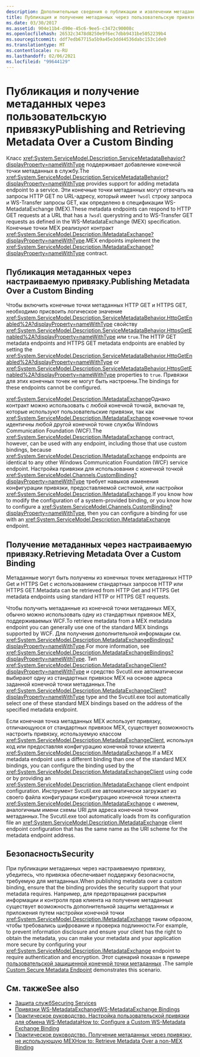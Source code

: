 ```yaml
---
description: Дополнительные сведения о публикации и извлечении метаданных с помощью пользовательской привязки
title: Публикация и получение метаданных через пользовательскую привязку
ms.date: 03/30/2017
ms.assetid: 904e11b4-d90e-45c6-9ee5-c3472c90008c
ms.openlocfilehash: 26532c3478d8250e9f6ec7dbb9431be5052239b4
ms.sourcegitcommit: ddf7edb67715a5b9a45e3dd44536dabc153c1de0
ms.translationtype: MT
ms.contentlocale: ru-RU
ms.lasthandoff: 02/06/2021
ms.locfileid: "99644129"
---
```

# <a name="publishing-and-retrieving-metadata-over-a-custom-binding"></a><span data-ttu-id="82197-103">Публикация и получение метаданных через пользовательскую привязку</span><span class="sxs-lookup"><span data-stu-id="82197-103">Publishing and Retrieving Metadata Over a Custom Binding</span></span>

<span data-ttu-id="82197-104">Класс <xref:System.ServiceModel.Description.ServiceMetadataBehavior?displayProperty=nameWithType> поддерживает добавление конечной точки метаданных в службу.</span><span class="sxs-lookup"><span data-stu-id="82197-104">The <xref:System.ServiceModel.Description.ServiceMetadataBehavior?displayProperty=nameWithType> provides support for adding metadata endpoint to a service.</span></span> <span data-ttu-id="82197-105">Эти конечные точки метаданных могут отвечать на запросы HTTP GET по URL-адресу, который имеет `?wsdl` строку запроса и WS-Transfer запросы GET, как определено в спецификации WS-MetadataExchange (MEX).</span><span class="sxs-lookup"><span data-stu-id="82197-105">These metadata endpoints can respond to HTTP GET requests at a URL that has a `?wsdl` querystring and to WS-Transfer GET requests as defined in the WS-MetadataExchange (MEX) specification.</span></span> <span data-ttu-id="82197-106">Конечные точки MEX реализуют контракт <xref:System.ServiceModel.Description.IMetadataExchange?displayProperty=nameWithType>.</span><span class="sxs-lookup"><span data-stu-id="82197-106">MEX endpoints implement the <xref:System.ServiceModel.Description.IMetadataExchange?displayProperty=nameWithType> contract.</span></span>  
  
## <a name="publishing-metadata-over-a-custom-binding"></a><span data-ttu-id="82197-107">Публикация метаданных через настраиваемую привязку.</span><span class="sxs-lookup"><span data-stu-id="82197-107">Publishing Metadata Over a Custom Binding</span></span>  

 <span data-ttu-id="82197-108">Чтобы включить конечные точки метаданных HTTP GET и HTTPS GET, необходимо присвоить логическое значение <xref:System.ServiceModel.Description.ServiceMetadataBehavior.HttpGetEnabled%2A?displayProperty=nameWithType> свойству <xref:System.ServiceModel.Description.ServiceMetadataBehavior.HttpsGetEnabled%2A?displayProperty=nameWithType> или `true`.</span><span class="sxs-lookup"><span data-stu-id="82197-108">The HTTP GET metadata endpoints and HTTPS GET metadata endpoints are enabled by setting the <xref:System.ServiceModel.Description.ServiceMetadataBehavior.HttpGetEnabled%2A?displayProperty=nameWithType> or <xref:System.ServiceModel.Description.ServiceMetadataBehavior.HttpsGetEnabled%2A?displayProperty=nameWithType> properties to `true`.</span></span> <span data-ttu-id="82197-109">Привязки для этих конечных точек не могут быть настроены.</span><span class="sxs-lookup"><span data-stu-id="82197-109">The bindings for these endpoints cannot be configured.</span></span>  
  
 <span data-ttu-id="82197-110"><xref:System.ServiceModel.Description.IMetadataExchange>Однако контракт можно использовать с любой конечной точкой, включая те, которые используют пользовательские привязки, так как <xref:System.ServiceModel.Description.IMetadataExchange> конечные точки идентичны любой другой конечной точке службы Windows Communication Foundation (WCF).</span><span class="sxs-lookup"><span data-stu-id="82197-110">The <xref:System.ServiceModel.Description.IMetadataExchange> contract, however, can be used with any endpoint, including those that use custom bindings, because <xref:System.ServiceModel.Description.IMetadataExchange> endpoints are identical to any other Windows Communication Foundation (WCF) service endpoint.</span></span> <span data-ttu-id="82197-111">Настройка привязки для использования с конечной точкой <xref:System.ServiceModel.Channels.CustomBinding?displayProperty=nameWithType> требует навыков изменения конфигурации привязки, предоставляемой системой, или настройки <xref:System.ServiceModel.Description.IMetadataExchange>.</span><span class="sxs-lookup"><span data-stu-id="82197-111">If you know how to modify the configuration of a system-provided binding, or you know how to configure a <xref:System.ServiceModel.Channels.CustomBinding?displayProperty=nameWithType>, then you can configure a binding for use with an <xref:System.ServiceModel.Description.IMetadataExchange> endpoint.</span></span>  
  
## <a name="retrieving-metadata-over-a-custom-binding"></a><span data-ttu-id="82197-112">Получение метаданных через настраиваемую привязку.</span><span class="sxs-lookup"><span data-stu-id="82197-112">Retrieving Metadata Over a Custom Binding</span></span>  

 <span data-ttu-id="82197-113">Метаданные могут быть получены из конечных точек метаданных HTTP Get и HTTPS Get с использованием стандартных запросов HTTP или HTTPS GET.</span><span class="sxs-lookup"><span data-stu-id="82197-113">Metadata can be retrieved from HTTP Get and HTTPS Get metadata endpoints using standard HTTP or HTTPS GET requests.</span></span>  
  
 <span data-ttu-id="82197-114">Чтобы получить метаданные из конечной точки метаданных MEX, обычно можно использовать одну из стандартных привязок MEX, поддерживаемых WCF.</span><span class="sxs-lookup"><span data-stu-id="82197-114">To retrieve metadata from a MEX metadata endpoint you can generally use one of the standard MEX bindings supported by WCF.</span></span> <span data-ttu-id="82197-115">Для получения дополнительной информации см. <xref:System.ServiceModel.Description.MetadataExchangeBindings?displayProperty=nameWithType>.</span><span class="sxs-lookup"><span data-stu-id="82197-115">For more information, see <xref:System.ServiceModel.Description.MetadataExchangeBindings?displayProperty=nameWithType>.</span></span> <span data-ttu-id="82197-116">Тип <xref:System.ServiceModel.Description.MetadataExchangeClient?displayProperty=nameWithType> и средство Svcutil.exe автоматически выбирают одну из стандартных привязок MEX на основе адреса заданной конечной точки метаданных.</span><span class="sxs-lookup"><span data-stu-id="82197-116">The <xref:System.ServiceModel.Description.MetadataExchangeClient?displayProperty=nameWithType> type and the Svcutil.exe tool automatically select one of these standard MEX bindings based on the address of the specified metadata endpoint.</span></span>  
  
 <span data-ttu-id="82197-117">Если конечная точка метаданных MEX использует привязку, отличающуюся от стандартных привязок MEX, существует возможность настроить привязку, используемую классом <xref:System.ServiceModel.Description.MetadataExchangeClient>, используя код или предоставляя конфигурацию конечной точки клиента <xref:System.ServiceModel.Description.IMetadataExchange>.</span><span class="sxs-lookup"><span data-stu-id="82197-117">If a MEX metadata endpoint uses a different binding than one of the standard MEX bindings, you can configure the binding used by the <xref:System.ServiceModel.Description.MetadataExchangeClient> using code or by providing an <xref:System.ServiceModel.Description.IMetadataExchange> client endpoint configuration.</span></span> <span data-ttu-id="82197-118">Инструмент Svcutil.exe автоматически загружает из своего файла конфигурации конфигурацию конечной точки клиента <xref:System.ServiceModel.Description.IMetadataExchange> с именем, аналогичным имени схемы URI для адреса конечной точки метаданных.</span><span class="sxs-lookup"><span data-stu-id="82197-118">The Svcutil.exe tool automatically loads from its configuration file an <xref:System.ServiceModel.Description.IMetadataExchange> client endpoint configuration that has the same name as the URI scheme for the metadata endpoint address.</span></span>  
  
## <a name="security"></a><span data-ttu-id="82197-119">Безопасность</span><span class="sxs-lookup"><span data-stu-id="82197-119">Security</span></span>  

 <span data-ttu-id="82197-120">При публикации метаданных через настраиваемую привязку, убедитесь, что привязка обеспечивает поддержку безопасности, требуемую для метаданных.</span><span class="sxs-lookup"><span data-stu-id="82197-120">When publishing metadata over a custom binding, ensure that the binding provides the security support that your metadata requires.</span></span> <span data-ttu-id="82197-121">Например, для предотвращения раскрытия информации и контроля прав клиента на получение метаданных существует возможность дополнительной защиты метаданных и приложения путем настройки конечной точки <xref:System.ServiceModel.Description.IMetadataExchange> таким образом, чтобы требовались шифрование и проверка подлинности.</span><span class="sxs-lookup"><span data-stu-id="82197-121">For example, to prevent information disclosure and ensure your client has the right to obtain the metadata, you can make your metadata and your application more secure by configuring your <xref:System.ServiceModel.Description.IMetadataExchange> endpoint to require authentication and encryption.</span></span> <span data-ttu-id="82197-122">Этот сценарий показан в примере [пользовательской защищенной конечной точки метаданных](../samples/custom-secure-metadata-endpoint.md) .</span><span class="sxs-lookup"><span data-stu-id="82197-122">The sample [Custom Secure Metadata Endpoint](../samples/custom-secure-metadata-endpoint.md) demonstrates this scenario.</span></span>  
  
## <a name="see-also"></a><span data-ttu-id="82197-123">См. также</span><span class="sxs-lookup"><span data-stu-id="82197-123">See also</span></span>

- [<span data-ttu-id="82197-124">Защита служб</span><span class="sxs-lookup"><span data-stu-id="82197-124">Securing Services</span></span>](../securing-services.md)
- [<span data-ttu-id="82197-125">Привязки WS-MetadataExchange</span><span class="sxs-lookup"><span data-stu-id="82197-125">WS-MetadataExchange Bindings</span></span>](ws-metadataexchange-bindings.md)
- [<span data-ttu-id="82197-126">Практическое руководство. Настройка пользовательской привязки для обмена WS-Metadata</span><span class="sxs-lookup"><span data-stu-id="82197-126">How to: Configure a Custom WS-Metadata Exchange Binding</span></span>](how-to-configure-a-custom-ws-metadata-exchange-binding.md)
- [<span data-ttu-id="82197-127">Практическое руководство. Получение метаданных через привязку, не использующую MEX</span><span class="sxs-lookup"><span data-stu-id="82197-127">How to: Retrieve Metadata Over a non-MEX Binding</span></span>](how-to-retrieve-metadata-over-a-non-mex-binding.md)
